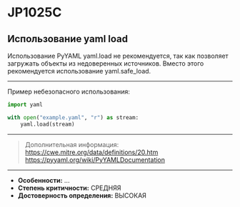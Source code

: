 # JP1025C
## Использование yaml load
Использование PyYAML yaml.load не рекомендуется, так как позволяет загружать объекты из
недоверенных источников. Вместо этого рекомендуется использование yaml.safe_load.

---
Пример небезопасного использования:
```python linenums="1"
import yaml

with open("example.yaml", "r") as stream:
    yaml.load(stream)
```
---
> Дополнительная информация:
> <https://cwe.mitre.org/data/definitions/20.htm>
> <https://pyyaml.org/wiki/PyYAMLDocumentation>
---
* __Особенности:__ ...
* __Степень критичности:__ СРЕДНЯЯ
* __Достоверность определения:__ ВЫСОКАЯ

